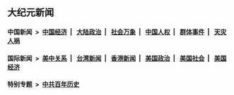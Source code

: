 ## 大纪元新闻

#### 中国新闻 &nbsp;>&nbsp; [中国经济](indexes/ncid283/README.md?09130045) &nbsp;| &nbsp; [大陆政治](indexes/ncid277/README.md?09130045) &nbsp;| &nbsp; [社会万象](indexes/ncid282/README.md?09130045) &nbsp;| &nbsp; [中国人权](indexes/ncid278/README.md?09130045) &nbsp;| &nbsp; [群体事件](indexes/ncid279/README.md?09130045) &nbsp;| &nbsp; [天灾人祸](indexes/ncid280/README.md?09130045)

#### 国际新闻 &nbsp;>&nbsp; [美中关系](indexes/nf1412576/README.md?09130045) &nbsp;| &nbsp; [台湾新闻](indexes/ncid1349361/README.md?09130045) &nbsp;| &nbsp; [香港新闻](indexes/ncid1349362/README.md?09130045) &nbsp;| &nbsp; [美国政治](indexes/ncid1078159/README.md?09130045) &nbsp;| &nbsp; [美国社会](indexes/ncid1078160/README.md?09130045) &nbsp;| &nbsp; [美国经济](indexes/ncid1078158/README.md?09130045)

#### 特别专题 &nbsp;>&nbsp; [中共百年历史](https://github.com/easy2view/epoch-special/blob/master/README.md?09130045)  
